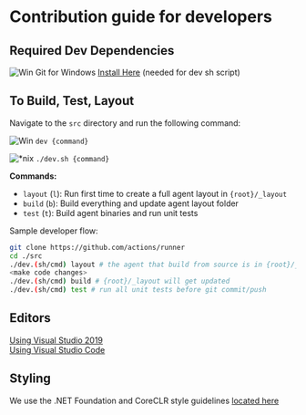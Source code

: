# Contribution guide for developers

## Required Dev Dependencies

![Win](res/win_sm.png) Git for Windows [Install Here](https://git-scm.com/downloads) (needed for dev sh script)

## To Build, Test, Layout 

Navigate to the `src` directory and run the following command:

![Win](res/win_sm.png) `dev {command}`  

![*nix](res/linux_sm.png) `./dev.sh {command}`
  
**Commands:**  

* `layout` (`l`):  Run first time to create a full agent layout in `{root}/_layout`
* `build` (`b`):   Build everything and update agent layout folder
* `test` (`t`):    Build agent binaries and run unit tests

Sample developer flow:

```bash
git clone https://github.com/actions/runner
cd ./src
./dev.(sh/cmd) layout # the agent that build from source is in {root}/_layout
<make code changes>
./dev.(sh/cmd) build # {root}/_layout will get updated
./dev.(sh/cmd) test # run all unit tests before git commit/push
```

## Editors

[Using Visual Studio 2019](https://www.visualstudio.com/vs/)  
[Using Visual Studio Code](https://code.visualstudio.com/)

## Styling

We use the .NET Foundation and CoreCLR style guidelines [located here](
https://github.com/dotnet/corefx/blob/master/Documentation/coding-guidelines/coding-style.md)

